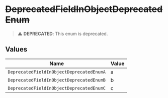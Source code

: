# ~~DeprecatedFieldInObjectDeprecatedEnum~~

> :warning: **DEPRECATED**: This enum is deprecated.


## Values

| Name                                     | Value                                    |
| ---------------------------------------- | ---------------------------------------- |
| `DeprecatedFieldInObjectDeprecatedEnumA` | a                                        |
| `DeprecatedFieldInObjectDeprecatedEnumB` | b                                        |
| `DeprecatedFieldInObjectDeprecatedEnumC` | c                                        |